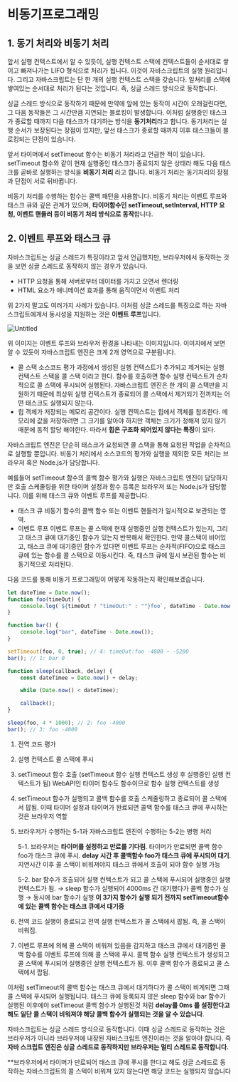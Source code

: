 # 비동기프로그래밍

## 1. 동기 처리와 비동기 처리

앞서 실행 컨텍스트에서 알 수 있듯이, 실행 컨텍스트 스택에 컨텍스트들이 순서대로 쌓이고 빠져나가는 LIFO 형식으로 처리가 됩니다. 이것이 자바스크립트의 실행 원리입니다. 그리고 자바스크립트는 단 한 개의 실행 컨텍스트 스택을 갖습니다. 일처리를 스택에 쌓여있는 순서대로 처리가 된다는 것입니다. 즉, 싱글 스레드 방식으로 동작합니다.

싱글 스레드 방식으로 동작하기 때문에 만약에 앞에 있는 동작이 시간이 오래걸린다면, 그 다음 동작들은 그 시간만큼 지연되는 블로킹이 발생합니다. 이처럼 실행중인 태스크가 종료할 때까지 다음 태스크가 대기하는 방식을 **동기처리**라고 합니다. 동기처리는 실행 순서가 보장된다는 장점이 있지만, 앞선 태스크가 종료할 때까지 이후 태스크들이 블로킹되는 단점이 있습니다.

앞서 타이머에서 setTimeout 함수는 비동기 처리라고 언급한 적이 있습니다. setTimeout 함수와 같이 현재 실행중인 태스크가 종료되지 않은 상태라 해도 다음 태스크를 곧바로 실행하는 방식을 **비동기 처리** 라고 합니다. 비동기 처리는 동기처리의 장점과 단점이 서로 뒤바뀝니다.

비동기 처리를 수행하는 함수는 콜백 패턴을 사용합니다. 비동기 처리는 이벤트 루프와 태스크 큐와 깊은 관계가 있으며, **타이머함수인 setTimeout,setInterval, HTTP 요청, 이벤트 핸들러 등이 비동기 처리 방식으로 동작**합니다.

## 2. 이벤트 루프와 태스크 큐

자바스크립트는 싱글 스레드가 특징이라고 앞서 언급했지만, 브라우저에서 동작하는 것을 보면 싱글 스레드로 동작하지 않는 경우가 있습니다.

-   HTTP 요청을 통해 서버로부터 데이터를 가지고 오면서 렌더링
-   HTML 요소가 애니메이션 효과를 통해 움직이면서 이벤트 처리

위 2가지 말고도 여러가지 사례가 있습니다. 이처럼 싱글 스레드를 특징으로 하는 자바스크립트에게서 동시성을 지원하는 것은 **이벤트 루프**입니다.

![Untitled](https://s3-us-west-2.amazonaws.com/secure.notion-static.com/be6dead3-d07f-4855-80ba-b331a1c39479/Untitled.png)

위 이미지는 이벤트 루프와 브라우저 환경을 나타내는 이미지입니다. 이미지에서 보면 알 수 있듯이 자바스크립트 엔진은 크게 2개 영역으로 구분됩니다.

-   콜 스택
    소스코드 평가 과정에서 생성된 실행 컨텍스트가 추가되고 제거되는 실행 컨텍스트 스택을 콜 스택 이라고 한다.
    함수를 호출하면 함수 실행 컨텍스트가 순차적으로 콜 스택에 푸시되어 실행된다. 자바스크립트 엔진은 한 개의 콜 스택만을 지원하기 때문에 최상위 실행 컨텍스트가 종료되어 콜 스택에서 제거되기 전까지는 어떤 태스크도 실행되지 않는다.
-   힙
    객체가 저장되는 메모리 공간이다. 실행 컨텍스트는 힙에서 객체를 참조한다. 메모리에 값을 저장하려면 그 크기를 알아야 하지만 객체는 크기가 정해져 있지 않기때문에 동적 할당 해야한다. 따라서 **힙은 구조화 되어있지 않다는 특징**이 있다.

자바스크립트 엔진은 단순히 태스크가 요청되면 콜 스택을 통해 요청된 작업을 순차적으로 실행할 뿐입니다. 비동기 처리에서 소스코드의 평가와 실행을 제외한 모든 처리는 브라우저 혹은 Node.js가 담당합니다.

예를들어 setTimeout 함수의 콜백 함수 평가와 실행은 자바스크립트 엔진이 담당하지만 호출 스케줄링을 위한 타이머 설정과 함수 등록은 브라우저 또는 Node.js가 담당합니다. 이를 위해 태스크 큐와 이벤트 루프를 제공합니다.

-   태스크 큐
    비동기 함수의 콜백 함수 또는 이벤트 핸들러가 일시적으로 보관되는 영역.
-   이벤트 루프
    이벤트 루프는 콜 스택에 현재 실행중인 실행 컨텍스트가 있는지, 그리고 태스크 큐에 대기중인 함수가 있는지 반복해서 확인한다. 만약 콜스택이 비어있고, 태스크 큐에 대기중인 함수가 있다면 이벤트 루프는 순차적(FIFO)으로 태스크 큐에 있는 함수를 콜 스택으로 이동시킨다. 즉, 태스크 큐에 일시 보관된 함수는 비동기적으로 처리된다.

다음 코드를 통해 비동기 프로그래밍이 어떻게 작동하는지 확인해보겠습니다.

```jsx
let dateTime = Date.now();
function foo(timeOut) {
    console.log(`${timeOut ? "timeOut:" : ""}foo`, dateTime - Date.now());
}

function bar() {
    console.log("bar", dateTime - Date.now());
}

setTimeout(foo, 0, true); // 4: timeOut:foo -4800 ~ -5200
bar(); // 1: bar 0

function sleep(callback, delay) {
    const dateTimee = Date.now() + delay;

    while (Date.now() < dateTimee);

    callback();
}

sleep(foo, 4 * 1000); // 2: foo -4000
bar(); // 3: foo -4000
```

1. 전역 코드 평가
2. 실행 컨텍스트 콜 스택에 푸시
3. setTimeout 함수 호출 (setTimeout 함수 실행 컨텍스트 생성 후 실행중인 실행 컨텍스트가 됨)
   WebAPI인 타이머 함수도 함수이므로 함수 실행 컨텍스트를 생성
4. setTimeout 함수가 실행되고 콜백 함수를 호출 스케줄링하고 종료되어 콜 스택에서 팝됨.
   이때 타이머 설정과 타이머가 완료되면 콜백 함수를 태스크 큐에 푸시하는 것은 브라우저 역할
5. 브라우저가 수행하는 5-1과 자바스크립트 엔진이 수행하는 5-2는 병행 처리

    5-1. 브라우저는 **타이머를 설정하고 만료를 기다림**. 타이머가 만료되면 콜백 함수 foo가 태스크 큐에 푸시. **delay 시간 후 콜백함수 foo가 태스크 큐에 푸시되어 대기**. 지연시간 이후 콜 스택이 비워져야지 태스크 큐에서 호출이 되야 함수 실행 가능

    5-2. bar 함수가 호출되어 실행 컨텍스트가 되고 콜 스택에 푸시되어 실행중인 실행 컨텍스트가 됨. → sleep 함수가 실행되어 4000ms 간 대기했다가 콜백 함수가 실행 → 동시에 bar 함수가 실행 **이 3가지 함수가 실행 되기 전까지 setTimeout함수에 있는 콜백 함수는 태스크 큐에서 대기중**

6. 전역 코드 실행이 종료되고 전역 실행 컨텍스트가 콜 스택에서 팝됨. 즉, 콜 스택이 비워짐.
7. 이벤트 루프에 의해 콜 스택이 비워져 있음을 감지하고 태스크 큐에서 대기중인 콜백 함수를 이벤트 루프에 의해 콜 스택에 푸시. 콜백 함수 실행 컨텍스트가 생성되고 콜 스택에 푸시되어 실행중인 실행 컨텍스트가 됨. 이후 콜백 함수가 종료되고 콜 스택에서 팝됨.

이처럼 setTimeout의 콜백 함수는 태스크 큐에서 대기하다가 콜 스택이 비게되면 그때 콜 스택에 푸시되어 실행됩니다. 태스크 큐에 등록되지 않은 sleep 함수와 bar 함수가 실행된 이후에야 setTimeout 콜백 함수가 실행된것 처럼 **delay를 0ms 를 설정한다고 해도 일단 콜 스택이 비워져야 해당 콜백 함수가 실행되는 것을 알 수 있습니다**.

자바스크립트는 싱글 스레드 방식으로 동작합니다. 이때 싱글 스레드로 동작하는 것은 브라우저가 아니라 브라우저에 내장된 자바스크립트 엔진이라는 것을 알아야 합니다. 즉 **자바 스크립트 엔진은 싱글 스레드로 동작하지만 브라우저는 멀티 스레드로 동작합니다.**

\*\*브라우저에서 타이머가 만료되어 태스크 큐에 푸시를 한다고 해도 싱글 스레드로 동작하는 자바스크립트의 콜 스택이 비워져 있지 않는다면 해당 코드는 실행되지 않습니다

